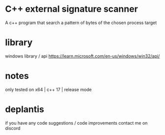 # C++ external signature scanner
A c++ program that search a pattern of bytes of the chosen process target

# library
windows library / api https://learn.microsoft.com/en-us/windows/win32/api/

# notes 
only tested on x64 | c++ 17 | release mode

# deplantis
if you have any code suggestions / code improvements contact me on discord
